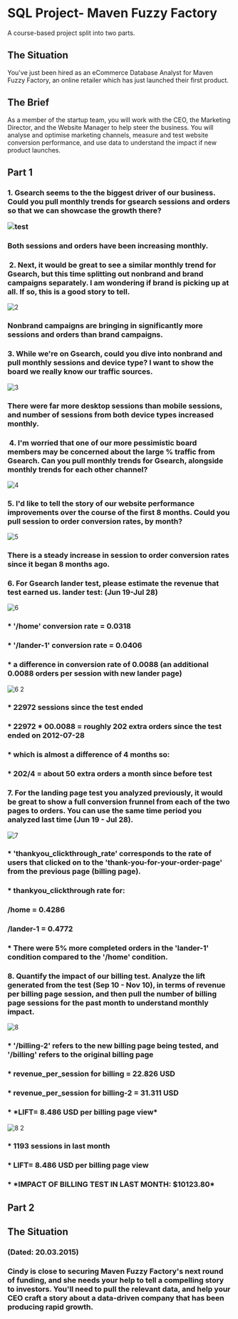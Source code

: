 <h1><a href="#">&#x200B;</a>SQL Project- Maven Fuzzy Factory</h1>
A course-based project split into two parts.

<h2><a href="#">&#x200B;</a>The Situation</h2>
You've just been hired as an eCommerce Database Analyst for Maven Fuzzy Factory, an online retailer which has just launched their first product.
<h2><a href="#">&#x200B;</a>The Brief</h2>
As a member of the startup team, you will work with the CEO, the Marketing Director, and the Website Manager to help steer the business.
You will analyse and optimise marketing channels, measure and test website conversion performance, and use data to understand the impact if new product launches.

<h2><a href="#">&#x200B;</a>Part 1</h2>
<h3><a href="#">&#x200B;</a>1. Gsearch seems to the the biggest driver of our business. Could you pull monthly trends for gsearch sessions and orders so that we can showcase the growth there?

![test](https://github.com/cdanielz98/maven-fuzzy-factory-sql/assets/135237144/7ec26085-5c1e-43b5-af47-fa1557c52e2d)

<h3><a href="#">&#x200B;</a>Both sessions and orders have been increasing monthly.</h3>


<h3><a href="#">&#x200B;</a> 2. Next, it would be great to see a similar monthly trend for Gsearch, but this time splitting out nonbrand and brand campaigns separately. I am wondering if brand is picking up at all. If so, this is a good story to tell.</h3>

![2](https://github.com/cdanielz98/maven-fuzzy-factory-sql/assets/135237144/fb1bb1be-485d-4f04-b246-7ea1dd217711)

<h3><a href="#">&#x200B;</a>Nonbrand campaigns are bringing in significantly more sessions and orders than brand campaigns.</h3>


<h3><a href="#">&#x200B;</a>3. While we're on Gsearch, could you dive into nonbrand and pull monthly sessions and device type? I want to show the board we really know our traffic sources.</h3>

![3](https://github.com/cdanielz98/maven-fuzzy-factory-sql/assets/135237144/a8307e9b-e420-4dee-ba61-b5413c5bda23)

<h3><a href="#">&#x200B;</a>There were far more desktop sessions than mobile sessions, and number of sessions from both device types increased monthly.</h3>


<h3><a href="#">&#x200B;</a> 4. I'm worried that one of our more pessimistic board members may be concerned about the large % traffic from Gsearch. Can you pull monthly trends for Gsearch, alongside monthly trends for each other channel?</h3>

![4](https://github.com/cdanielz98/maven-fuzzy-factory-sql/assets/135237144/6527d2e7-342b-4a9c-9ef2-8defff6fd3b1)


<h3><a href="#">&#x200B;</a>5. I'd like to tell the story of our website performance improvements over the course of the first 8 months. Could you pull session to order conversion rates, by month?</h3>

![5](https://github.com/cdanielz98/maven-fuzzy-factory-sql/assets/135237144/17759ffb-356e-4726-b15f-0355228fee8d)

<h3><a href="#">&#x200B;</a>There is a steady increase in session to order conversion rates since it began 8 months ago.</h3>

<h3><a href="#">&#x200B;</a>6. For Gsearch lander test, please estimate the revenue that test earned us. lander test: (Jun 19-Jul 28)</h3>

![6](https://github.com/cdanielz98/maven-fuzzy-factory-sql/assets/135237144/fd4efe9f-8708-4436-a0cb-3d80a5dd688e)

<h3><a href="#">&#x200B;</a>* '/home' conversion rate = 0.0318</h3>
<h3><a href="#">&#x200B;</a>* '/lander-1' conversion rate = 0.0406</h3>
<h3><a href="#">&#x200B;</a>* a difference in conversion rate of 0.0088 (an additional 0.0088 orders per session with new lander page)</h3>

![6 2](https://github.com/cdanielz98/maven-fuzzy-factory-sql/assets/135237144/fa792353-936a-41d1-b77d-ff6b976ce79f)

<h3><a href="#">&#x200B;</a>* 22972 sessions since the test ended</h3>
<h3><a href="#">&#x200B;</a>* 22972 * 00.0088 = roughly 202 extra orders since the test ended on 2012-07-28</h3>
<h3><a href="#">&#x200B;</a>* which is almost a difference of 4 months so:</h3>
<h3><a href="#">&#x200B;</a>* 202/4 = about 50 extra orders a month since before test</h3>

<h3><a href="#">&#x200B;</a>7. For the landing page test you analyzed previously, it would be great to show a full conversion frunnel from each of the two pages to orders. You can use the same time period you analyzed last time (Jun 19 - Jul 28).</h3>

![7](https://github.com/cdanielz98/maven-fuzzy-factory-sql/assets/135237144/1291ba14-8ab6-4828-8901-f815634afa15)

<h3><a href="#">&#x200B;</a>* 'thankyou_clickthrough_rate' corresponds to the rate of users that clicked on to the 'thank-you-for-your-order-page' from the previous page (billing page).</h3>

<h3><a href="#">&#x200B;</a>* thankyou_clickthrough rate for:</h3>
<h3><a href="#">&#x200B;</a>/home = 0.4286</h3>
<h3><a href="#">&#x200B;</a>/lander-1 = 0.4772</h3>
<h3><a href="#">&#x200B;</a>* There were 5% more completed orders in the 'lander-1' condition compared to the '/home' condition.</h3>

<h3><a href="#">&#x200B;</a>8. Quantify the impact of our billing test. Analyze the lift generated from the test (Sep 10 - Nov 10), in terms of revenue per billing page session, and then pull the number of billing page sessions for the past month to understand monthly impact.</h3>

![8](https://github.com/cdanielz98/maven-fuzzy-factory-sql/assets/135237144/581cee23-fb57-40b6-9b55-91b3a2a2ac44)

<h3><a href="#">&#x200B;</a>* '/billing-2' refers to the new billing page being tested, and '/billing' refers to the original billing page</h3>
<h3><a href="#">&#x200B;</a>* revenue_per_session for billing = 22.826 USD</h3>
<h3><a href="#">&#x200B;</a>* revenue_per_session for billing-2 = 31.311 USD</h3>
<h3><a href="#">&#x200B;</a>* *LIFT= 8.486 USD per billing page view*</h3>

![8 2](https://github.com/cdanielz98/maven-fuzzy-factory-sql/assets/135237144/4e50aec4-b50e-4c65-a4e1-d94025ed9ce1)

<h3><a href="#">&#x200B;</a>* 1193 sessions in last month</h3>
<h3><a href="#">&#x200B;</a>* LIFT= 8.486 USD per billing page view</h3>
<h3><a href="#">&#x200B;</a>*  *IMPACT OF BILLING TEST IN LAST MONTH: $10123.80*</h3>



<h2><a href="#">&#x200B;</a>Part 2</h2>
<h2><a href="#">&#x200B;</a>The Situation</h2>
<h3><a href="#">&#x200B;</a>(Dated: 20.03.2015)</h3>
<h3><a href="#">&#x200B;</a>Cindy is close to securing Maven Fuzzy Factory's next round of funding, and she needs your help to tell a compelling story to investors. You'll need to pull the relevant data, and help your CEO craft a story about a data-driven company that has been producing rapid growth.</h3>
